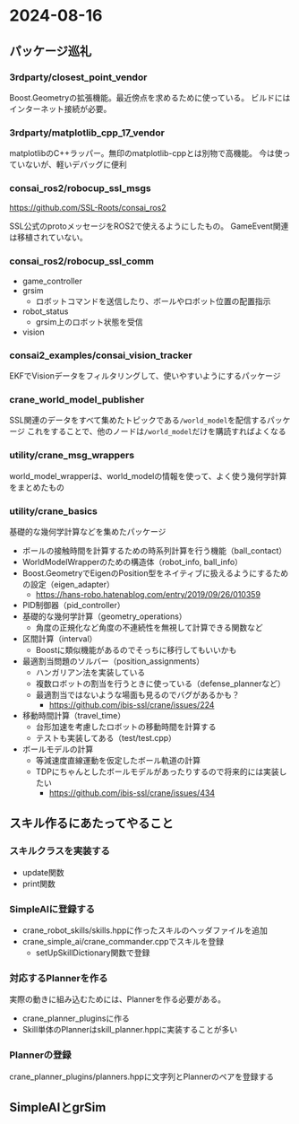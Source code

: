 # 2024-08-16

## パッケージ巡礼

### 3rdparty/closest_point_vendor

Boost.Geometryの拡張機能。最近傍点を求めるために使っている。
ビルドにはインターネット接続が必要。

### 3rdparty/matplotlib_cpp_17_vendor

matplotlibのC++ラッパー。無印のmatplotlib-cppとは別物で高機能。
今は使っていないが、軽いデバッグに便利

### consai_ros2/robocup_ssl_msgs

<https://github.com/SSL-Roots/consai_ros2>

SSL公式のprotoメッセージをROS2で使えるようにしたもの。
GameEvent関連は移植されていない。

### consai_ros2/robocup_ssl_comm

- game_controller
- grsim
  - ロボットコマンドを送信したり、ボールやロボット位置の配置指示
- robot_status
  - grsim上のロボット状態を受信
- vision

### consai2_examples/consai_vision_tracker

EKFでVisionデータをフィルタリングして、使いやすいようにするパッケージ

### crane_world_model_publisher

SSL関連のデータをすべて集めたトピックである`/world_model`を配信するパッケージ
これをすることで、他のノードは`/world_model`だけを購読すればよくなる

### utility/crane_msg_wrappers

world_model_wrapperは、world_modelの情報を使って、よく使う幾何学計算をまとめたもの

### utility/crane_basics

基礎的な幾何学計算などを集めたパッケージ

- ボールの接触時間を計算するための時系列計算を行う機能（ball_contact）
- WorldModelWrapperのための構造体（robot_info, ball_info）
- Boost.GeometryでEigenのPosition型をネイティブに扱えるようにするための設定（eigen_adapter）
  - <https://hans-robo.hatenablog.com/entry/2019/09/26/010359>
- PID制御器（pid_controller）
- 基礎的な幾何学計算（geometry_operations）
  - 角度の正規化など角度の不連続性を無視して計算できる関数など
- 区間計算（interval）
  - Boostに類似機能があるのでそっちに移行してもいいかも
- 最適割当問題のソルバー（position_assignments）
  - ハンガリアン法を実装している
  - 複数ロボットの割当を行うときに使っている（defense_plannerなど）
  - 最適割当ではないような場面も見るのでバグがあるかも？
    - <https://github.com/ibis-ssl/crane/issues/224>
- 移動時間計算（travel_time）
  - 台形加速を考慮したロボットの移動時間を計算する
  - テストも実装してある（test/test.cpp）
- ボールモデルの計算
  - 等減速度直線運動を仮定したボール軌道の計算
  - TDPにちゃんとしたボールモデルがあったりするので将来的には実装したい
    - <https://github.com/ibis-ssl/crane/issues/434>

## スキル作るにあたってやること

### スキルクラスを実装する

- update関数
- print関数

### SimpleAIに登録する

- crane_robot_skills/skills.hppに作ったスキルのヘッダファイルを追加
- crane_simple_ai/crane_commander.cppでスキルを登録
  - setUpSkillDictionary関数で登録

### 対応するPlannerを作る

実際の動きに組み込むためには、Plannerを作る必要がある。

- crane_planner_pluginsに作る
- Skill単体のPlannerはskill_planner.hppに実装することが多い

### Plannerの登録

crane_planner_plugins/planners.hppに文字列とPlannerのペアを登録する

## SimpleAIとgrSim
